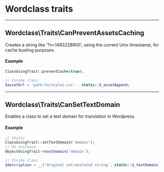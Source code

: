 # Wordclass traits
---

## Wordclass\Traits\CanPreventAssetsCaching
Creates a string like '?v=1483228800', using the current Unix timestamp, for cache busting purposes.

#### Example
```php
ClassUsingTrait::preventCache(true);

// Inside class
$assetUrl = 'path/to/styles.css' . static::$_assetAppend;
```

---

## Wordclass\Traits\CanSetTextDomain
Enables a class to set a text domain for translation in Wordpress.

#### Example
```php
// Static
ClassUsingTrait::setTextDomain('domain');
// On instance
ObjectUsingTrait->textDomain('domain');

// Inside class
$description = __('Original untranslated string', static::$_textDomain);
```
